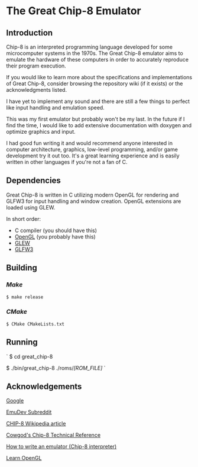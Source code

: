 # The Great Chip-8 Emulator

## Introduction

Chip-8 is an interpreted programming language developed for some microcomputer
systems in the 1970s.
The Great Chip-8 emulator aims to emulate the hardware of these computers in
order to accurately reproduce their program execution.

If you would like to learn more about the specifications and implementations of
Great Chip-8, consider browsing the repository wiki (if it exists) or the
acknowledgments listed.

I have yet to implement any sound and there are still a few things to perfect
like input handling and emulation speed.

This was my first emulator but probably won't be my last.
In the future if I find the time, I would like to add extensive documentation
with doxygen and optimize graphics and input.

I had good fun writing it and would recommend anyone interested in computer
architecture, graphics, low-level programming, and/or game development try it
out too.
It's a great learning experience and is easily written in other languages if
you're not a fan of C.

## Dependencies

Great Chip-8 is written in C utilizing modern OpenGL for rendering and GLFW3
for input handling and window creation.
OpenGL extensions are loaded using GLEW.

In short order:

 - C compiler (you should have this)
 - [OpenGL](https://www.opengl.org) (you probably have this)
 - [GLEW](http://glew.sourceforge.net)
 - [GLFW3](https://github.com/glfw/glfw)

## Building

### _Make_
`$ make release`

### _CMake_
`$ CMake CMakeLists.txt`

## Running
`
$ cd great_chip-8

$ ./bin/great_chip-8 ./roms/_[ROM_FILE]_
`

## Acknowledgements
[Google](https://www.google.com)

[EmuDev Subreddit](https://www.reddit.com/r/EmuDev)

[CHIP-8 Wikipedia article](https://www.wikiwand.com/en/CHIP-8)

[Cowgod's Chip-8 Technical Reference](http://devernay.free.fr/hacks/chip8/C8TECH10.HTM)

[How to write an emulator (Chip-8 interpreter)](http://www.multigesture.net/articles/how-to-write-an-emulator-chip-8-interpreter)

[Learn OpenGL](https://learnopengl.com)
